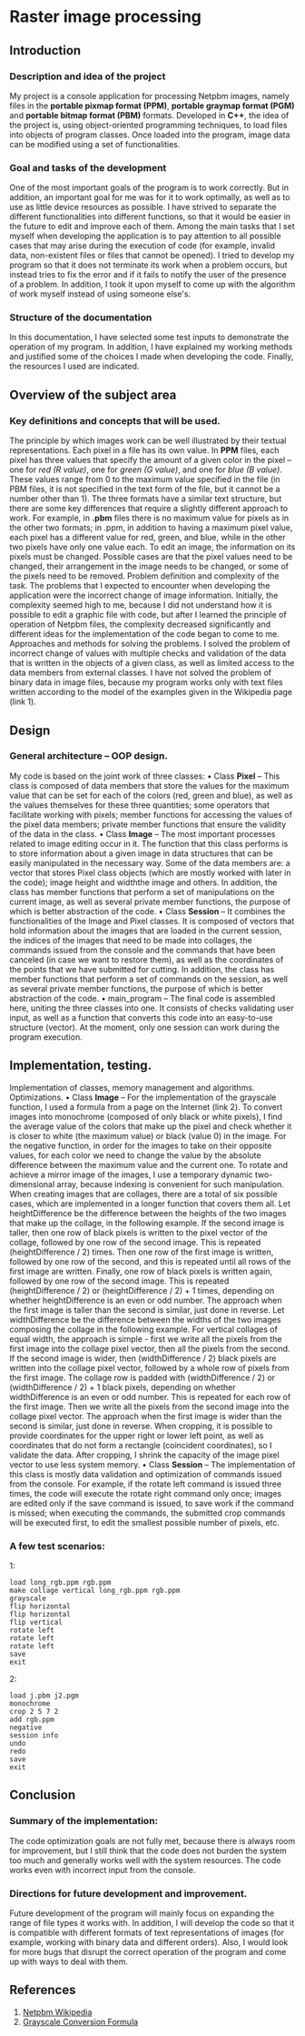 # Raster image processing

## Introduction
### Description and idea of ​​the project
My project is a console application for processing Netpbm images, namely files in the **portable pixmap format (PPM)**, **portable graymap format (PGM)** and **portable bitmap format (PBM)** formats. Developed in **C++**, the idea of ​​the project is, using object-oriented programming techniques, to load files into objects of program classes. Once loaded into the program, image data can be modified using a set of functionalities.
### Goal and tasks of the development
One of the most important goals of the program is to work correctly. But in addition, an important goal for me was for it to work optimally, as well as to use as little device resources as possible. I have strived to separate the different functionalities into different functions, so that it would be easier in the future to edit and improve each of them.
Among the main tasks that I set myself when developing the application is to pay attention to all possible cases that may arise during the execution of code (for example, invalid data, non-existent files or files that cannot be opened). I tried to develop my program so that it does not terminate its work when a problem occurs, but instead tries to fix the error and if it fails to notify the user of the presence of a problem. In addition, I took it upon myself to come up with the algorithm of work myself instead of using someone else's.
### Structure of the documentation
In this documentation, I have selected some test inputs to demonstrate the operation of my program. In addition, I have explained my working methods and justified some of the choices I made when developing the code. Finally, the resources I used are indicated.

## Overview of the subject area
### Key definitions and concepts that will be used.
The principle by which images work can be well illustrated by their textual representations. Each pixel in a file has its own value. In **PPM** files, each pixel has three values ​​that specify the amount of a given color in the pixel – one for _red (R value)_, one for _green (G value)_, and one for _blue (B value)_. These values ​​range from 0 to the maximum value specified in the file (in PBM files, it is not specified in the text form of the file, but it cannot be a number other than 1).
The three formats have a similar text structure, but there are some key differences that require a slightly different approach to work. For example, in **.pbm** files there is no maximum value for pixels as in the other two formats; in .ppm, in addition to having a maximum pixel value, each pixel has a different value for red, green, and blue, while in the other two pixels have only one value each.
To edit an image, the information on its pixels must be changed. Possible cases are that the pixel values ​​need to be changed, their arrangement in the image needs to be changed, or some of the pixels need to be removed.
Problem definition and complexity of the task.
The problems that I expected to encounter when developing the application were the incorrect change of image information.
Initially, the complexity seemed high to me, because I did not understand how it is possible to edit a graphic file with code, but after I learned the principle of operation of Netpbm files, the complexity decreased significantly and different ideas for the implementation of the code began to come to me.
Approaches and methods for solving the problems.
I solved the problem of incorrect change of values ​​with multiple checks and validation of the data that is written in the objects of a given class, as well as limited access to the data members from external classes.
I have not solved the problem of binary data in image files, because my program works only with text files written according to the model of the examples given in the Wikipedia page (link 1).

## Design
### General architecture – OOP design.
My code is based on the joint work of three classes:
• Class **Pixel** – This class is composed of data members that store the values ​​for the maximum value that can be set for each of the colors (red, green and blue), as well as the values ​​themselves for these three quantities; some operators that facilitate working with pixels; member functions for accessing the values ​​of the pixel data members; private member functions that ensure the validity of the data in the class.
• Class **Image** – The most important processes related to image editing occur in it. The function that this class performs is to store information about a given image in data structures that can be easily manipulated in the necessary way. Some of the data members are: a vector that stores Pixel class objects (which are mostly worked with later in the code); image height and widththe image and others. In addition, the class has member functions that perform a set of manipulations on the current image, as well as several private member functions, the purpose of which is better abstraction of the code.
• Class **Session** – It combines the functionalities of the Image and Pixel classes. It is composed of vectors that hold information about the images that are loaded in the current session, the indices of the images that need to be made into collages, the commands issued from the console and the commands that have been canceled (in case we want to restore them), as well as the coordinates of the points that we have submitted for cutting. In addition, the class has member functions that perform a set of commands on the session, as well as several private member functions, the purpose of which is better abstraction of the code.
• main_program – The final code is assembled here, uniting the three classes into one. It consists of checks validating user input, as well as a function that converts this code into an easy-to-use structure (vector). At the moment, only one session can work during the program execution.

## Implementation, testing.
Implementation of classes, memory management and algorithms. Optimizations.
• Class **Image** – For the implementation of the grayscale function, I used a formula from a page on the Internet (link 2). To convert images into monochrome (composed of only black or white pixels), I find the average value of the colors that make up the pixel and check whether it is closer to white (the maximum value) or black (value 0) in the image. For the negative function, in order for the images to take on their opposite values, for each color we need to change the value by the absolute difference between the maximum value and the current one. To rotate and achieve a mirror image of the images, I use a temporary dynamic two-dimensional array, because indexing is convenient for such manipulation. When creating images that are collages, there are a total of six possible cases, which are implemented in a longer function that covers them all. Let heightDifference be the difference between the heights of the two images that make up the collage, in the following example. If the second image is taller, then one row of black pixels is written to the pixel vector of the collage, followed by one row of the second image. This is repeated (heightDifference / 2) times. Then one row of the first image is written, followed by one row of the second, and this is repeated until all rows of the first image are written. Finally, one row of black pixels is written again, followed by one row of the second image. This is repeated (heightDifference / 2) or (heightDifference / 2) + 1 times, depending on whether heightDifference is an even or odd number. The approach when the first image is taller than the second is similar, just done in reverse. Let widthDifference be the difference between the widths of the two images composing the collage in the following example. For vertical collages of equal width, the approach is simple - first we write all the pixels from the first image into the collage pixel vector, then all the pixels from the second. If the second image is wider, then (widthDifference / 2) black pixels are written into the collage pixel vector, followed by a whole row of pixels from the first image. The collage row is padded with (widthDifference / 2) or (widthDifference / 2) + 1 black pixels, depending on whether widthDifference is an even or odd number. This is repeated for each row of the first image. Then we write all the pixels from the second image into the collage pixel vector. The approach when the first image is wider than the second is similar, just done in reverse. When cropping, it is possible to provide coordinates for the upper right or lower left point, as well as coordinates that do not form a rectangle (coincident coordinates), so I validate the data. After cropping, I shrink the capacity of the image pixel vector to use less system memory.
• Class **Session** – The implementation of this class is mostly data validation and optimization of commands issued from the console. For example, if the rotate left command is issued three times, the code will execute the rotate right command only once; images are edited only if the save command is issued, to save work if the command is missed; when executing the commands, the submitted crop commands will be executed first, to edit the smallest possible number of pixels, etc.
### A few test scenarios:
1:
```
load long_rgb.ppm rgb.ppm
make collage vertical long_rgb.ppm rgb.ppm
grayscale
flip horizontal
flip horizontal
flip vertical
rotate left
rotate left
rotate left
save
exit
```
2:
```
load j.pbm j2.pgm
monochrome
crop 2 5 7 2
add rgb.ppm
negative
session info
undo
redo
save
exit
```
## Conclusion
### Summary of the implementation:
The code optimization goals are not fully met, because there is always room for improvement, but I still think that the code does not burden the system too much and generally works well with the system resources. The code works even with incorrect input from the console.
### Directions for future development and improvement.
Future development of the program will mainly focus on expanding the range of file types it works with. In addition, I will develop the code so that it is compatible with different formats of text representations of images (for example, working with binary data and different orders). Also, I would look for more bugs that disrupt the correct operation of the program and come up with ways to deal with them.

## References
1. [Netpbm Wikipedia](https://en.wikipedia.org/wiki/Netpbm#File_formats)
2. [Grayscale Conversion Formula](https://learn.microsoft.com/en-us/previous-versions/bb332387(v=msdn.10)?redirectedfrom=MSDN#tbconimagecolorizer_grayscaleconversion)


